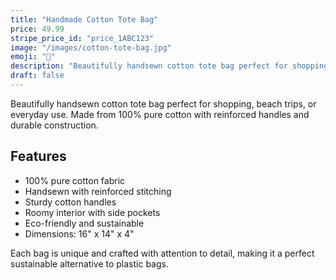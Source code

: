 ```yaml
---
title: "Handmade Cotton Tote Bag"
price: 49.99
stripe_price_id: "price_1ABC123"
image: "/images/cotton-tote-bag.jpg"
emoji: "👜"
description: "Beautifully handsewn cotton tote bag perfect for shopping, beach trips, or everyday use. Made from 100% pure cotton with reinforced handles."
draft: false
---
```


Beautifully handsewn cotton tote bag perfect for shopping, beach trips, or everyday use. Made from 100% pure cotton with reinforced handles and durable construction.

## Features
- 100% pure cotton fabric
- Handsewn with reinforced stitching
- Sturdy cotton handles
- Roomy interior with side pockets
- Eco-friendly and sustainable
- Dimensions: 16" x 14" x 4"

Each bag is unique and crafted with attention to detail, making it a perfect sustainable alternative to plastic bags. 